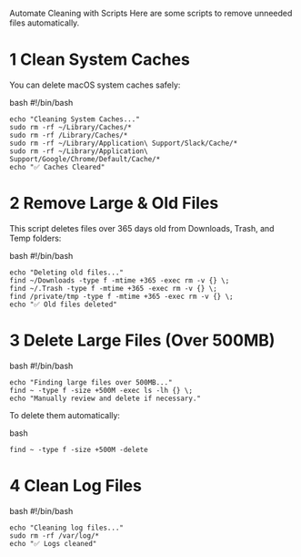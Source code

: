 Automate Cleaning with Scripts
Here are some scripts to remove unneeded files automatically.

# 1 Clean System Caches
You can delete macOS system caches safely:

bash
#!/bin/bash
```
echo "Cleaning System Caches..."
sudo rm -rf ~/Library/Caches/*
sudo rm -rf /Library/Caches/*
sudo rm -rf ~/Library/Application\ Support/Slack/Cache/*
sudo rm -rf ~/Library/Application\ Support/Google/Chrome/Default/Cache/*
echo "✅ Caches Cleared"
```

# 2️ Remove Large & Old Files
This script deletes files over 365 days old from Downloads, Trash, and Temp folders:

bash
#!/bin/bash
```
echo "Deleting old files..."
find ~/Downloads -type f -mtime +365 -exec rm -v {} \;
find ~/.Trash -type f -mtime +365 -exec rm -v {} \;
find /private/tmp -type f -mtime +365 -exec rm -v {} \;
echo "✅ Old files deleted"
```

# 3 Delete Large Files (Over 500MB)
bash
#!/bin/bash
```
echo "Finding large files over 500MB..."
find ~ -type f -size +500M -exec ls -lh {} \;
echo "Manually review and delete if necessary."
```
To delete them automatically:

bash
```
find ~ -type f -size +500M -delete
```

# 4️ Clean Log Files
bash
#!/bin/bash
```
echo "Cleaning log files..."
sudo rm -rf /var/log/*
echo "✅ Logs cleaned"
```


